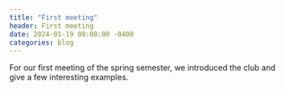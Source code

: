 ```yaml
---
title: "First meeting"
header: First meeting
date: 2024-01-19 00:00:00 -0400
categories: blog
---
```


For our first meeting of the spring semester, we
introduced the club and give a few interesting examples.
